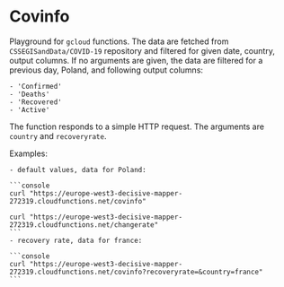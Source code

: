 # Covinfo

Playground for ```gcloud``` functions. The data are fetched from
```CSSEGISandData/COVID-19``` repository and filtered for given date, country,
output columns. If no arguments are given, the data are filtered for a previous
day, Poland, and following output columns:

    - 'Confirmed'
    - 'Deaths'
    - 'Recovered'
    - 'Active'

The function responds to a simple HTTP request. The arguments are ```country``` and ```recoveryrate```.

Examples:

    - default values, data for Poland:

	```console
	curl "https://europe-west3-decisive-mapper-272319.cloudfunctions.net/covinfo"

	curl "https://europe-west3-decisive-mapper-272319.cloudfunctions.net/changerate"
	```
    - recovery rate, data for france:

	```console
	curl "https://europe-west3-decisive-mapper-272319.cloudfunctions.net/covinfo?recoveryrate=&country=france"
	```
